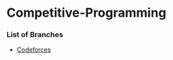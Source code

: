 # Competitive-Programming

### List of Branches
- [Codeforces](https://github.com/nayeemsweb/Competitive-Programming/tree/codeforces)